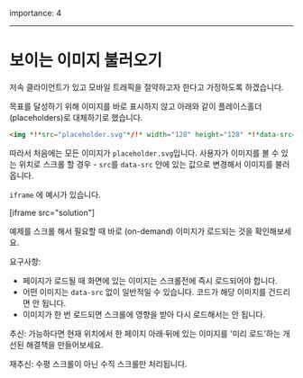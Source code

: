 importance: 4

---

# 보이는 이미지 불러오기

저속 클라이언트가 있고 모바일 트래픽을 절약하고자 한다고 가정하도록 하겠습니다.

목표를 달성하기 위해 이미지를 바로 표시하지 않고 아래와 같이 플레이스홀더(placeholders)로 대체하기로 했습니다.

```html
<img *!*src="placeholder.svg"*/!* width="128" height="128" *!*data-src="real.jpg"*/!*>
```

따라서 처음에는 모든 이미지가 `placeholder.svg`입니다. 사용자가 이미지를 볼 수 있는 위치로 스크롤 할 경우 - `src`를 `data-src` 안에 있는 값으로 변경해서 이미지를 불러옵니다.

`iframe` 에 예시가 있습니다.

[iframe src="solution"]

예제를 스크롤 해서 필요할 때 바로 (on-demand) 이미지가 로드되는 것을 확인해보세요.

요구사항:
- 페이지가 로드될 때 화면에 있는 이미지는 스크롤전에 즉시 로드되어야 합니다.
- 어떤 이미지는 `data-src` 없이 일반적일 수 있습니다. 코드가 해당 이미지를 건드리면 안 됩니다.
- 이미지가 한 번 로드되면 스크롤에 영향을 받아 다시 로드해서는 안 됩니다.

추신: 가능하다면 현재 위치에서 한 페이지 아래·뒤에 있는 이미지를 '미리 로드'하는 개선된 해결책을 만들어보세요.

재추신: 수평 스크롤이 아닌 수직 스크롤만 처리됩니다.